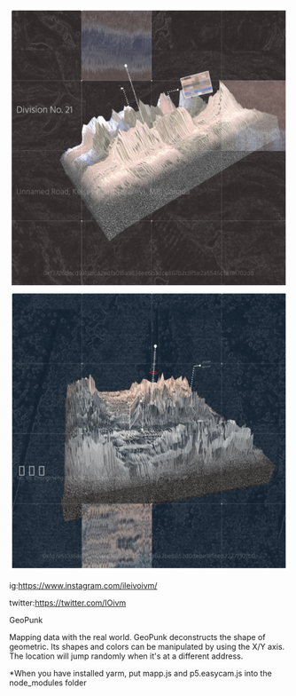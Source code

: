 
![image](https://raw.githubusercontent.com/ileivoivm/GeoPunk/main/snap.png)
![image](https://raw.githubusercontent.com/ileivoivm/GeoPunk/main/snap2.png)

ig:https://www.instagram.com/ileivoivm/

twitter:https://twitter.com/IOivm

GeoPunk

Mapping data with the real world. GeoPunk deconstructs the shape of geometric.
Its shapes and colors can be manipulated by using the X/Y axis.
The location will jump randomly when it's at a different address.

*When you have installed yarm, put mapp.js and p5.easycam.js into the node_modules folder
